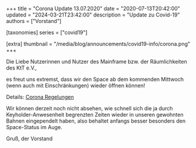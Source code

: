 +++
title = "Corona Update 13.07.2020"
date = "2020-07-13T20:42:00"
updated = "2024-03-21T23:42:00"
description = "Update zu Covid-19"
authors = ["Vorstand"]

[taxonomies]
series = ["covid19"]

[extra]
thumbnail = "/media/blog/announcements/covid19-info/corona.png"
+++

Die Liebe Nutzerinnen und Nutzer des Mainframe bzw. der Räumlichkeiten des KtT e.V.,

es freut uns extremst, dass wir den Space ab dem kommenden Mittwoch (wenn auch mit Einschränkungen) wieder öffnen
können!

Details: [Corona Regelungen](https://dump.ktt-ol.de/Corona-Lockerung.html)

Wir können derzeit noch nicht absehen, wie schnell sich die ja durch Keyholder-Anwesenheit begrenzten Zeiten wieder in
unseren gewohnten Bahnen eingependelt haben, also behaltet anfangs besser besonders den Space-Status im Auge.

Gruß,
der Vorstand
